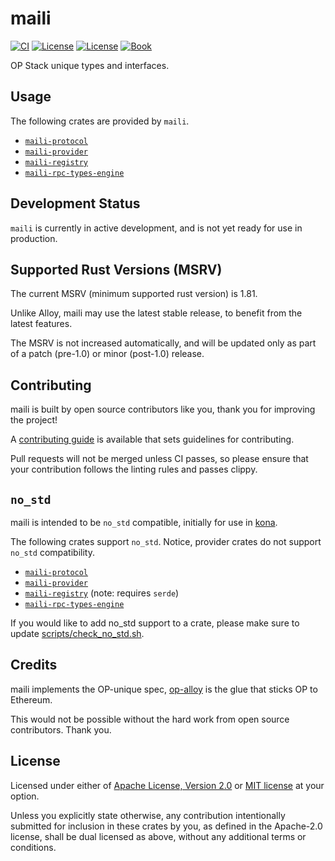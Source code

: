 # maili

<a href="https://github.com/op-rs/maili/actions/workflows/ci.yml"><img src="https://github.com/op-rs/maili/actions/workflows/ci.yml/badge.svg?label=ci" alt="CI"></a>
<a href="https://github.com/op-rs/maili/blob/main/LICENSE-APACHE"><img src="https://img.shields.io/badge/License-APACHE-d1d1f6.svg?label=license&labelColor=2a2f35" alt="License"></a>
<a href="https://github.com/op-rs/maili/blob/main/LICENSE-MIT"><img src="https://img.shields.io/badge/License-MIT-d1d1f6.svg?label=license&labelColor=2a2f35" alt="License"></a>
<a href="https://op-rs.github.io/maili"><img src="https://img.shields.io/badge/Book-854a15?logo=mdBook&labelColor=2a2f35" alt="Book"></a>

OP Stack unique types and interfaces.


## Usage

The following crates are provided by `maili`.

- [`maili-protocol`][maili-protocol]
- [`maili-provider`][maili-provider]
- [`maili-registry`][maili-registry]
- [`maili-rpc-types-engine`][maili-rpc-types-engine]


## Development Status

`maili` is currently in active development, and is not yet ready for use in production.


## Supported Rust Versions (MSRV)

The current MSRV (minimum supported rust version) is 1.81.

Unlike Alloy, maili may use the latest stable release,
to benefit from the latest features.

The MSRV is not increased automatically, and will be updated
only as part of a patch (pre-1.0) or minor (post-1.0) release.


## Contributing

maili is built by open source contributors like you, thank you for improving the project!

A [contributing guide][contributing] is available that sets guidelines for contributing.

Pull requests will not be merged unless CI passes, so please ensure that your contribution follows the
linting rules and passes clippy.


## `no_std`

maili is intended to be `no_std` compatible, initially for use in [kona][kona].

The following crates support `no_std`.
Notice, provider crates do not support `no_std` compatibility.

- [`maili-protocol`][maili-protocol]
- [`maili-provider`][maili-provider]
- [`maili-registry`][maili-registry] (note: requires `serde`)
- [`maili-rpc-types-engine`][maili-rpc-types-engine]

If you would like to add no_std support to a crate,
please make sure to update [scripts/check_no_std.sh][check-no-std].


## Credits

maili implements the OP-unique spec, [op-alloy][op-alloy] is the glue that sticks OP to Ethereum.

This would not be possible without the hard work from open source contributors. Thank you.


## License

Licensed under either of <a href="LICENSE-APACHE">Apache License, Version
2.0</a> or <a href="LICENSE-MIT">MIT license</a> at your option.

Unless you explicitly state otherwise, any contribution intentionally submitted
for inclusion in these crates by you, as defined in the Apache-2.0 license,
shall be dual licensed as above, without any additional terms or conditions.


<!-- Hyperlinks -->

[check-no-std]: ./scripts/check_no_std.sh

[kona]: https://github.com/anton-rs/kona
[op-alloy]: https://github.com/alloy-rs/op-alloy
[contributing]: https://op-rs.github.io/maili

[maili-protocol]: https://crates.io/crates/maili-protocol
[maili-provider]: https://crates.io/crates/maili-provider
[maili-registry]: https://crates.io/crates/maili-registry
[maili-rpc-types-engine]: https://crates.io/crates/maili-rpc-types-engine
